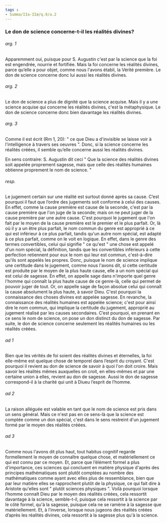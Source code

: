 ```yaml
---
tags : 
- Summa/IIa-IIæ/q.9/a.2
---
```


### Le don de science concerne-t-il les réalités divines?

###### arg. 1
Apparemment oui, puisque pour S. Augustin c'est par la science que la foi est engendrée, nourrie et fortifiée. Mais la foi concerne les réalités divines, parce qu’elle a pour objet, comme nous l'avons établi, la Vérité première. Le don de science concerne donc lui aussi les réalités divines. 

###### arg. 2
Le don de science a plus de dignité que la science acquise. Mais il y a une science acquise qui concerne les réalités divines, c'est la métaphysique. Le don de science concerne donc bien davantage les réalités divines. 

###### arg. 3
Comme il est écrit (Rm 1, 20): " ce que Dieu a d'invisible se laisse voir à l'intelligence à travers ses oeuvres ". Donc, si la science concerne les réalités créées, il semble qu’elle concerne aussi les réalités divines. 

En sens contraire: S. Augustin dit ceci " Que la science des réalités divines soit appelée proprement sagesse, mais que celle des réalités humaines obtienne proprement le nom de science. " 

###### resp.
Le jugement certain sur une réalité est surtout donné après sa cause. C’est pourquoi il faut que l’ordre des jugements soit conforme à celui des causes. En effet, comme la cause première est cause de la seconde, c'est par la cause première que l'on juge de la seconde; mais on ne peut juger de la cause première par une autre cause. C'est pourquoi le jugement que l'on fait par le moyen de la cause première est le premier et le plus parfait. Or, là où il y a un être plus parfait, le nom commun du genre est approprié à ce qui est inférieur à ce plus parfait, tandis qu'un autre nom spécial, est adapté à ce plus parfait, comme on le voit en logique. En effet, dans le genre des termes convertibles, celui qui signifie " ce qu'est " une chose est appelé d'un nom spécial, la définition, tandis que les convertibles inférieurs à cette perfection retiennent pour eux le nom qui leur est commun, c'est-à-dire qu'ils sont appelés les propres. Donc, puisque le nom de science implique une certitude dans le jugement, comme nous l'avons dit, si cette certitude est produite par le moyen de la plus haute cause, elle a un nom spécial qui est celui de sagesse. En effet, on appelle sage dans n'importe quel genre l'homme qui connaît la plus haute cause de ce genre-là, celle qui permet de pouvoir juger de tout. Or, on appelle sage de façon absolue celui qui connaît la cause absolument la plus haute, à savoir Dieu. C'est pourquoi la connaissance des choses divines est appelée sagesse. En revanche, la connaissance des réalités humaines est appelée science; c'est pour ainsi dire le nom commun, qui implique la certitude du jugement, approprié au jugement réalisé par les causes secondaires. C’est pourquoi, en prenant en ce sens le nom de science, on pose un don distinct du don de sagesse. Par suite, le don de science concerne seulement les réalités humaines ou les réalités créées. 

###### ad 1
Bien que les vérités de foi soient des réalités divines et éternelles, la foi elle-même est quelque chose de temporel dans l’esprit du croyant. C'est pourquoi il revient au don de science de savoir à quoi l'on doit croire. Mais savoir les réalités mêmes auxquelles on croit, en elles-mêmes et par une certaine union à elles, revient au don de sagesse. Aussi le don de sagesse correspond-il à la charité qui unit à Diueu l’esprit de l’homme. 

###### ad 2
La raison alléguée est valable en tant que le nom de science est pris dans un sens général. Mais ce n'est pas en ce sens-là que la science est comptée comme un don spécial, c'est dans le sens restreint d'un jugement formé par le moyen des réalités créées. 

###### ad 3
Comme nous l'avons dit plus haut, tout habitus cognitif regarde formellement le moyen de connaître quelque chose, et matériellement ce qui est connu par ce moyen. Et, parce que l’élément formel a plus d'importance, ces sciences qui concluent en matière physique d'après des principes mathématiques sont plutôt comptées au nombre des mathématiques comme ayant avec elles plus de ressemblance, bien que par leur matière elles se rapprochent plutôt de la physique, ce qui fait dire à Aristote qu'elles sont " plutôt sciences physiques ". Voilà pourquoi lorsque l’homme connaît Dieu par le moyen des réalités créées, cela ressortit davantage à la science, semble-t-il, puisque cela ressortit à la science par le côté formel, qu'à la sagesse, puisque cela ne se ramène à la sagesse que matériellement. Et, à l’inverse, lorsque nous jugeons des réalités créées d’après les réalités divines, cela ressortit à la sagesse plus qu'à la science. 

